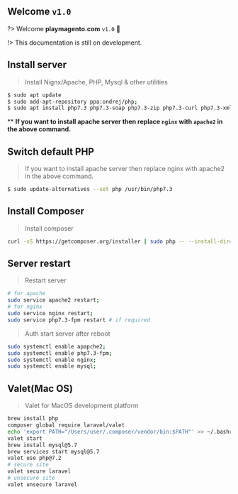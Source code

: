 ## Welcome `v1.0`
?> Welcome **playmagento.com** `v1.0` :100:

!> This documentation is still on development.
## Install server

> Install Nignx/Apache, PHP, Mysql & other utilities

```bash
$ sudo apt update
$ sudo add-apt-repository ppa:ondrej/php;
$ sudo apt install php7.3 php7.3-soap php7.3-zip php7.3-curl php7.3-xml php7.3-gd php7.3-intl php7.3-bcmath php7.3-mysql mysql-server php7.3-fpm nginx php7.3-mbstring git vim zip htop -y;
```
** **If you want to install apache server then replace `nginx` with `apache2` in the above command.**

## Switch default PHP

> If you want to install apache server then replace nginx with apache2 in the above command.
```bash
$ sudo update-alternatives --set php /usr/bin/php7.3
```

## Install Composer

> Install composer
```sh
curl -sS https://getcomposer.org/installer | sudo php -- --install-dir=/usr/local/bin --filename=composer;
```

## Server restart
> Restart server
```bash
# for apache
sudo service apache2 restart;
# for nginx
sudo service nginx restart;
sudo service php7.3-fpm restart # if required
```
> Auth start server after reboot
```bash
sudo systemctl enable apapche2;
sudo systemctl enable php7.3-fpm;
sudo systemctl enable nginx;
sudo systemctl enable mysql;
```

## Valet(Mac OS)
> Valet for MacOS development platform
```bash
brew install php
composer global require laravel/valet
echo 'export PATH="/Users/user/.composer/vendor/bin:$PATH"' >> ~/.bashrc
valet start
brew install mysql@5.7
brew services start mysql@5.7
valet use php@7.2
# secure site
valet secure laravel
# unsecure site
valet unsecure laravel
```